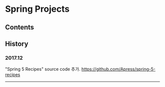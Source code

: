 # Spring Projects

## Contents

## History
### 2017.12

"Spring 5 Recipes" source code 추가.
https://github.com/Apress/spring-5-recipes

-----

